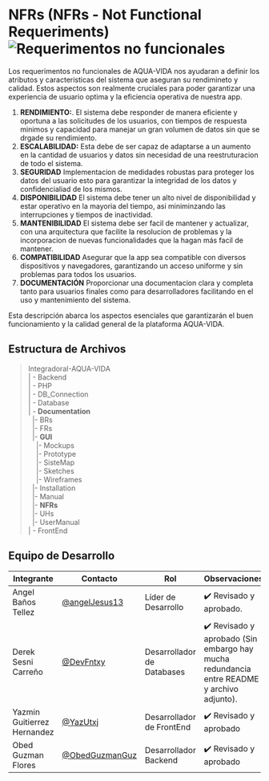 # NFRs (NFRs - Not Functional Requeriments)![Requerimentos no funcionales](https://img.shields.io/badge/Microsoft_Word-2B579A?style=for-the-badge&logo=microsoft-word&logoColor=white)

Los requerimentos no funcionales de AQUA-VIDA nos ayudaran a definir los atributos y caracteristicas del sistema que aseguran su rendimineto y calidad. Estos aspectos son realmente cruciales para poder garantizar una experiencia de usuario optima y la eficiencia operativa de nuestra app.
  1. **RENDIMIENTO:**.
El sistema debe responder de manera eficiente y oportuna a las solicitudes de los usuarios, con tiempos de respuesta minimos y capacidad para manejar un gran volumen de datos sin que se drgade su rendimiento.
  2. **ESCALABILIDAD:**
Esta debe de ser capaz de adaptarse a un aumento en la cantidad de usuarios y datos sin necesidad de una reestruturacion de todo el sistema.
  3. **SEGURIDAD**
Implementacion de medidades robustas para proteger los datos del usuario esto para garantizar la integridad de los datos y confidencialiad de los mismos.
  4. **DISPONIBILIDAD**
El sistema debe tener un alto nivel de disponibilidad y estar operativo en la mayoria del tiempo, asi miniminzando las interrupciones y tiempos de inactividad.
  5. **MANTENIBILIDAD**
El sistema debe ser facil de mantener y actualizar, con una arquitectura que facilite la resolucion de problemas y la incorporacion de nuevas funcionalidades que la hagan más facil de mantener.
  6. **COMPATIBILIDAD**
Asegurar que la app sea compatible con diversos dispositivos y navegadores, garantizando un acceso uniforme y sin problemas para todos los usuarios.
  7. **DOCUMENTACIÓN**
Proporcionar una documentacion clara y completa tanto para usuarios finales como para desarrolladores facilitando en el uso y mantenimiento del sistema.

Esta descripción abarca los aspectos esenciales que garantizarán el buen funcionamiento y la calidad general de la plataforma AQUA-VIDA.




## Estructura de Archivos

>IntegradoraI-AQUA-VIDA<br>
>| - Backend <br>
>| - PHP<br>
>| - DB_Connection<br>
>| - Database<br>
>| - **Documentation**<br>
> &nbsp;&nbsp;|- BRs<br>
> &nbsp;&nbsp;|- FRs<br>
> &nbsp;&nbsp;|- **GUI**<br>
> &nbsp;&nbsp;&nbsp;&nbsp;|- Mockups<br>
> &nbsp;&nbsp;&nbsp;&nbsp;|- Prototype<br>
> &nbsp;&nbsp;&nbsp;&nbsp;|- SisteMap<br>
> &nbsp;&nbsp;&nbsp;&nbsp;|- Sketches<br>
> &nbsp;&nbsp;&nbsp;&nbsp;|- Wireframes<br>
> &nbsp;&nbsp;|- Installation<br>
> &nbsp;&nbsp;|- Manual<br>
> &nbsp;&nbsp;|- **NFRs**<br>
> &nbsp;&nbsp;|- UHs<br>
> &nbsp;&nbsp;|- UserManual<br>
>| - FrontEnd <br>


## Equipo de Desarrollo

|Integrante|Contacto|Rol|Observaciones|
|------------|--------|---|---|
|Angel Baños Tellez|[@angelJesus13](https://github.com/angelJesus13)|Líder de Desarrollo|✔️ Revisado y aprobado.|
|Derek Sesni Carreño|[@DevFntxy](https://github.com/DevFntxy)|Desarrollador de Databases|✔️ Revisado y aprobado (Sin embargo hay mucha redundancia entre README y archivo adjunto).|
|Yazmin Guitierrez Hernandez|[@YazUtxj](https://github.com/YazUtxj)|Desarrollador de FrontEnd|✔️  Revisado y aprobado|
|Obed Guzman Flores|[@ObedGuzmanGuz](https://github.com/ObedGuzmanGuz)|Desarrollador Backend|✔️ Revisado y aprobado|
 
